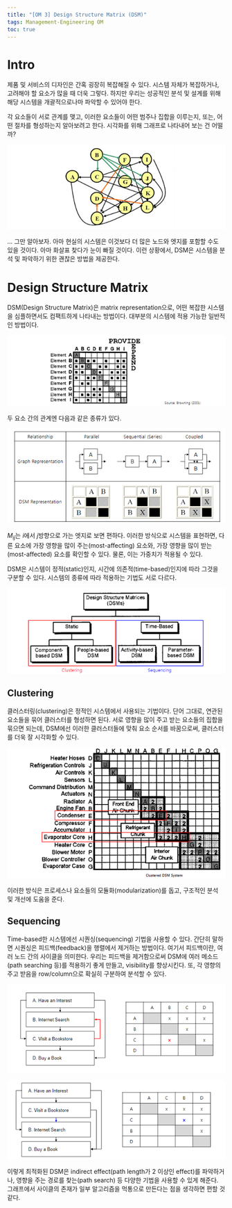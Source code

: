 ```yaml
---
title: "[OM 3] Design Structure Matrix (DSM)"
tags: Management-Engineering OM
toc: true
---
```


# Intro
제품 및 서비스의 디자인은 간혹 굉장히 복잡해질 수 있다. 시스템 자체가 복잡하거나, 고려해야 할 요소가 많을 때 더욱 그렇다. 하지만 우리는 성공적인 분석 및 설계를 위해 해당 시스템을 개괄적으로나마 파악할 수 있어야 한다. 

각 요소들이 서로 관계를 맺고, 이러한 요소들이 어떤 범주나 집합을 이루는지, 또는, 어떤 절차를 형성하는지 알아보려고 한다. 시각화를 위해 그래프로 나타내어 보는 건 어떨까?

![](/imgs/mge/om5.png)

... 그만 알아보자. 아마 현실의 시스템은 이것보다 더 많은 노드와 엣지를 포함할 수도 있을 것이다. 아마 화살표 찾다가 눈이 빠질 것이다. 이런 상황에서, DSM은 시스템을 분석 및 파악하기 위한 괜찮은 방법을 제공한다.


# Design Structure Matrix
DSM(Design Structure Matrix)은 matrix representation으로, 어떤 복잡한 시스템을 심플하면서도 컴팩트하게 나타내는 방법이다. 대부분의 시스템에 적용 가능한 일반적인 방법이다.

![](/imgs/mge/om6.png)

두 요소 간의 관계엔 다음과 같은 종류가 있다. 

![](/imgs/mge/om7.png)

$M_{ij}$는 $i$에서 $j$방향으로 가는 엣지로 보면 편하다. 이러한 방식으로 시스템을 표현하면, 다른 요소에 가장 영향을 많이 주는(most-affecting) 요소와, 가장 영향을 많이 받는(most-affected) 요소를 확인할 수 있다. 물론, 이는 가중치가 적용될 수 있다.

DSM은 시스템이 정적(static)인지, 시간에 의존적(time-based)인지에 따라 그것을 구분할 수 있다. 시스템의 종류에 따라 적용하는 기법도 서로 다르다.

![](/imgs/mge/om8.png)

## Clustering
클러스터링(clustering)은 정적인 시스템에서 사용되는 기법이다. 단어 그대로, 연관된 요소들을 묶어 클러스터를 형성하면 된다. 서로 영향을 많이 주고 받는 요소들의 집합을 묶으면 되는데, DSM에선 이러한 클러스터들에 맞춰 요소 순서를 바꿈으로써, 클러스터를 더욱 잘 시각화할 수 있다.

![](/imgs/mge/om9.png)

이러한 방식은 프로세스나 요소들의 모듈화(modularization)를 돕고, 구조적인 분석 및 개선에 도움을 준다.

## Sequencing
Time-based한 시스템에선 시퀀싱(sequencing) 기법을 사용할 수 있다. 간단히 말하면 시퀀싱은 피드백(feedback)을 행렬에서 제거하는 방법이다. 여기서 피드백이란, 여러 노드 간의 사이클을 의미한다. 우리는 피드백을 제거함으로써 DSM에 여러 메소드(path searching 등)를 적용하기 좋게 만들고, visibility를 향상시킨다. 또, 각 영향의 주고 받음을 row/column으로 확실히 구분하여 분석할 수 있다.

![](/imgs/mge/om10.png)

![](/imgs/mge/om11.png)

이렇게 최적화된 DSM은 indirect effect(path length가 2 이상인 effect)를 파악하거나, 영향을 주는 경로를 찾는(path search) 등 다양한 기법을 사용할 수 있게 해준다. 그래프에서 사이클의 존재가 일부 알고리즘을 먹통으로 만든다는 점을 생각하면 편할 것 같다.